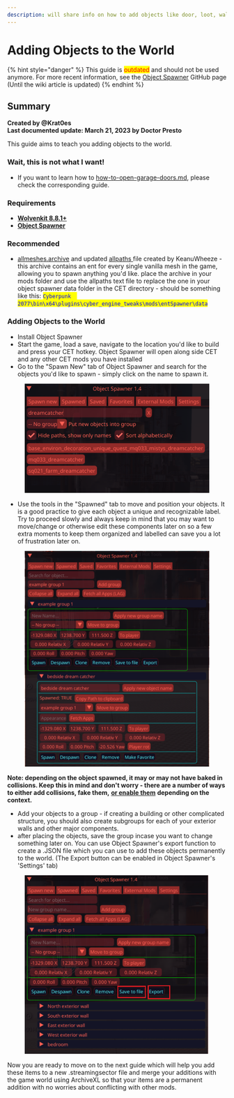 ```yaml
---
description: will share info on how to add objects like door, loot, walls etc
---
```


# Adding Objects to the World

{% hint style="danger" %}
This guide is <mark style="color:red;">outdated</mark> and should not be used anymore. For more recent information, see the [Object Spawner](https://github.com/justarandomguyintheinternet/CP77_entSpawner?tab=readme-ov-file#installation) GitHub page (Until the wiki article is updated)
{% endhint %}

## Summary

**Created by @Krat0es**\
**Last documented update: March 21, 2023 by Doctor Presto**

This guide aims to teach you adding objects to the world.

### Wait, this is not what I want!

* If you want to learn how to [how-to-open-garage-doors.md](../quest/how-to-open-garage-doors.md "mention"), please check the corresponding guide.

### Requirements

* [**Wolvenkit 8.8.1+** ](https://github.com/WolvenKit/WolvenKit)
* [**Object Spawner**](https://www.nexusmods.com/cyberpunk2077/mods/2833)

### Recommended

* [allmeshes.archive](https://mega.nz/file/eRREwQbY#L7AWM1eYijyvE7GLo6IK4MQE2ohJci9r9xcq5gk8BXQ) and updated [allpaths ](https://mega.nz/file/WEQxySrS#0QM1rbl1QaUuRdU3RcNEVvYk-rfk_mVVDyg75y8XG40)file created by KeanuWheeze - this archive contains an ent for every single vanilla mesh in the game, allowing you to spawn anything you'd like. place the archive in your mods folder and use the allpaths text file to replace the one in your object spawner data folder in the CET directory - should be something like this: <mark style="color:blue;">`Cyberpunk  2077\bin\x64\plugins\cyber_engine_tweaks\mods\entSpawner\data`</mark>

### Adding Objects to the World

* Install Object Spawner
* Start the game, load a save, navigate to the location you'd like to build and press your CET hotkey. Object Spawner will open along side CET and any other CET mods you have installed
* Go to the "Spawn New" tab of Object Spawner and search for the objects you'd like to spawn - simply click on the name to spawn it.

<figure><img src="../../.gitbook/assets/object spawner.png" alt=""><figcaption></figcaption></figure>

* Use the tools in the "Spawned" tab to move and position your objects. It is a good practice to give each object a unique and recognizable label. Try to proceed slowly and always keep in mind that you may want to move/change or otherwise edit these components later on so a few extra moments to keep them organized and labelled can save you a lot of frustration later on.&#x20;

<figure><img src="../../.gitbook/assets/object spawner spawned tab.png" alt=""><figcaption></figcaption></figure>

**Note: depending on the object spawned, it may or may not have baked in collisions. Keep this in mind and don't worry - there are a number of ways to either add collisions, fake them,** [**or enable them**](enable-embedded-collisions.md) **depending on the context.**

* Add your objects to a group - if creating a building or other complicated structure, you should also create subgroups for each of your exterior walls and other major components.&#x20;
* after placing the objects, save the group incase you want to change something later on. You can use Object Spawner's export function to create a .JSON file which you can use to add these objects permanently to the world. (The Export button can be enabled in Object Spawner's 'Settings' tab)

<figure><img src="../../.gitbook/assets/save then export entspawner.png" alt=""><figcaption></figcaption></figure>

Now you are ready to move on to the next guide which will help you add these items to a new .streamingsector file and merge your additions with the game world using ArchiveXL so that your items are a permanent addition with no worries about conflicting with other mods.
